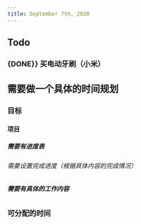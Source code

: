 ```yaml
---
title: September 7th, 2020
---
```


## Todo
### {DONE}} 买电动牙刷（小米）

## 需要做一个具体的时间规划
### 目标
#### 项目
##### 需要有进度表
###### 需要设置完成进度（根据具体内容的完成情况）

###### 

##### 需要有具体的工作内容
###### 

### 可分配的时间
